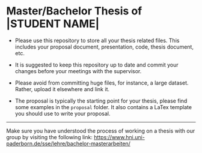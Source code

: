 # Master/Bachelor Thesis of |STUDENT NAME| 
 
- Please use this repository to store all your thesis related files. This includes your proposal document, presentation, code, thesis document, etc.

- It is suggested to keep this repository up to date and commit your changes before your meetings with the supervisor.

- Please avoid from committing huge files, for instance, a large dataset. Rather, upload it elsewhere and link it.

- The proposal is typically the starting point for your thesis, please find some examples in the `proposal` folder. It also contains a LaTex template you should use to write your proposal.
----

Make sure you have understood the process of working on a thesis with our group by visiting the following link: https://www.hni.uni-paderborn.de/sse/lehre/bachelor-masterarbeiten/


